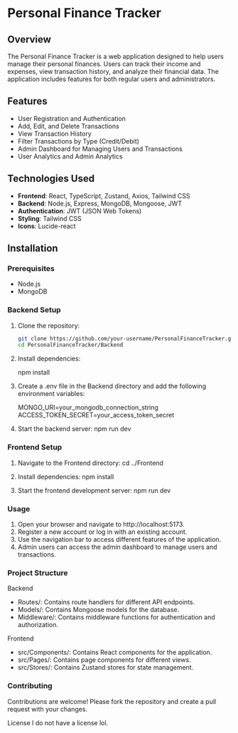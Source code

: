 # Personal Finance Tracker

## Overview

The Personal Finance Tracker is a web application designed to help users manage their personal finances. Users can track their income and expenses, view transaction history, and analyze their financial data. The application includes features for both regular users and administrators.

## Features

- User Registration and Authentication
- Add, Edit, and Delete Transactions
- View Transaction History
- Filter Transactions by Type (Credit/Debit)
- Admin Dashboard for Managing Users and Transactions
- User Analytics and Admin Analytics

## Technologies Used

- **Frontend**: React, TypeScript, Zustand, Axios, Tailwind CSS
- **Backend**: Node.js, Express, MongoDB, Mongoose, JWT
- **Authentication**: JWT (JSON Web Tokens)
- **Styling**: Tailwind CSS
- **Icons**: Lucide-react

## Installation

### Prerequisites

- Node.js
- MongoDB

### Backend Setup

1. Clone the repository:

   ```sh
   git clone https://github.com/your-username/PersonalFinanceTracker.git
   cd PersonalFinanceTracker/Backend

   ```

2. Install dependencies:

    npm install

3. Create a .env file in the Backend directory and add the following environment variables:

    MONGO_URI=your_mongodb_connection_string
    ACCESS_TOKEN_SECRET=your_access_token_secret

4. Start the backend server:
    npm run dev


### Frontend Setup

1. Navigate to the Frontend directory:
    cd ../Frontend

2. Install dependencies:
    npm install

3. Start the frontend development server:
    npm run dev

### Usage

1. Open your browser and navigate to http://localhost:5173.
2. Register a new account or log in with an existing account.
3. Use the navigation bar to access different features of the application.
4. Admin users can access the admin dashboard to manage users and transactions.


### Project Structure

Backend
- Routes/: Contains route handlers for different API endpoints.
- Models/: Contains Mongoose models for the database.
- Middleware/: Contains middleware functions for authentication and authorization.

Frontend
-  src/Components/: Contains React components for the application.
- src/Pages/: Contains page components for different views.
- src/Stores/: Contains Zustand stores for state management.

### Contributing
Contributions are welcome! Please fork the repository and create a pull request with your changes.

License
I do not have a license lol.

 
